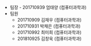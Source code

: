 - 팀장 - 201710939 엄태양 (컴퓨터과학과)
- 팀원
  - 201710909 김재우 (컴퓨터과학과)
  - 201710931 박채은 (컴퓨터과학과)
  - 201710992 최미희 (컴퓨터과학과)
  - 201810925 김창욱 (컴퓨터과학과)
